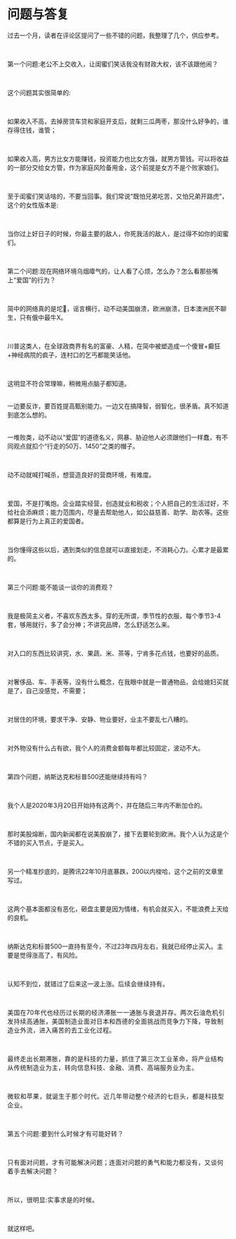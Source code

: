 # 问题与答复

<p style="visibility: visible;">过去一个月，读者在评论区提问了一些不错的问题，我整理了几个，供应参考。</p><p style="visibility: visible;"><br style="visibility: visible;"></p><p style="visibility: visible;">第一个问题:老公不上交收入，让闺蜜们笑话我没有财政大权，该不该跟他闹？</p><p style="visibility: visible;"><br style="visibility: visible;"></p><p style="visibility: visible;">这个问题其实很简单的:</p><p style="visibility: visible;"><br style="visibility: visible;"></p><p style="visibility: visible;">如果收入不高，去掉房贷车贷和家庭开支后，就剩三瓜两枣，那没什么好争的，谁存得住钱，谁管；</p><p style="visibility: visible;"><br style="visibility: visible;"></p><p style="visibility: visible;">如果收入高，男方比女方能赚钱，投资能力也比女方强，就男方管钱。可以将收益的一部分交给女方管，作为家庭风险备用金，这个前提是女方不是个败家娘们。</p><p style="visibility: visible;"><br style="visibility: visible;"></p><p style="visibility: visible;">至于闺蜜们笑话啥的，不要当回事。我们常说“既怕兄弟吃苦，又怕兄弟开路虎”，这个的女性版本是:</p><p style="visibility: visible;"><br style="visibility: visible;"></p><p style="visibility: visible;">当你过上好日子的时候，你最主要的敌人，你死我活的敌人，是过得不如你的闺蜜们。</p><p style="visibility: visible;"><br style="visibility: visible;"></p><p style="visibility: visible;">第二个问题:现在网络环境乌烟瘴气的，让人看了心烦，怎么办？怎么看那些嘴上“爱国”的行为？</p><p style="visibility: visible;"><br style="visibility: visible;"></p><p style="visibility: visible;">简中的网络真的是坨💩，谣言横行，动不动美国崩溃，欧洲崩溃，日本澳洲民不聊生，只有俄中最牛X。</p><p style="visibility: visible;"><br style="visibility: visible;"></p><p style="visibility: visible;">川普这类人，在全球政商界有名的富豪、人精，在简中被塑造成一个傻冒+癫狂+神经病院的疯子，连村口的乞丐都能笑话他。</p><p style="visibility: visible;"><br style="visibility: visible;"></p><p style="visibility: visible;">这明显不符合常理嘛，稍微用点脑子都知道。</p><p style="visibility: visible;"><br style="visibility: visible;">一边要反诈，要百姓提高甄别能力。一边又在搞降智，弱智化，很矛盾。真不知道到底怎么想的。</p><p style="visibility: visible;"><br style="visibility: visible;">一堆败类，动不动以“爱国”的道德名义，网暴、胁迫他人必须跟他们一样蠢，有不同观点就扣个“行走的50万、1450”之类的帽子。</p><p style="visibility: visible;"><br style="visibility: visible;"></p><p style="visibility: visible;">动不动就喊打喊杀，想营造良好的营商环境，有难度。</p><p style="visibility: visible;"><br style="visibility: visible;"></p><p style="visibility: visible;">爱国，不是打嘴炮。企业踏实经营，创造就业和税收；个人把自己的生活过好，不给社会添麻烦；能力范围内，尽量去帮助他人，如公益慈善、助学、助农等。这些都算是行为上真正的爱国者。</p><p style="visibility: visible;"><br style="visibility: visible;"></p><p style="visibility: visible;">当你懂得这些以后，遇到类似的信息就可以直接划走，不消耗心力。心累才是最累的。</p><p><br></p><p>第三个问题:能不能谈一谈你的消费观？</p><p><br></p><p>我是极简主义者，不喜欢东西太多。穿的无所谓，季节性的衣服，每个季节3-4套，够用就行，多了会分神；不讲究品牌，怎么舒适怎么来。</p><p><br></p><p>对入口的东西比较讲究，水、果蔬、米、茶等，宁肯多花点钱，也要好的品质。</p><p><br></p><p>对奢侈品、车、手表等，没有什么概念，在我眼中就是一普通物品，会给媳妇买就是了，自己没感觉，不需要；</p><p><br></p><p>对居住的环境，要求干净、安静、物业要好，业主不要乱七八糟的。</p><p><br></p><p>对外物没有什么占有欲，我个人的消费金额每年都比较固定，波动不大。</p><p><br></p><p>第四个问题，纳斯达克和标普500还能继续持有吗？</p><p><br></p><p>我个人是2020年3月20日开始持有这两个，并在随后三年内不断加仓的。</p><p><br></p><p>那时美股熔断，国内新闻都在说美股崩了，接下去要轮到欧洲。我个人认为这是个不错的买入节点，于是买入。</p><p><br></p><p>另一个精准抄底的，是腾讯22年10月底暴跌，200以内梭哈，这个之前的文章里写过。</p><p><br></p><p>这两个基本面都没有恶化，砸盘主要是因为情绪，有机会就买入，不能浪费上天给的良机。</p><p><br></p><p>纳斯达克和标普500一直持有至今，不过23年四月左右，我就已经停止买入。主要是觉得涨高了，有风险。</p><p><br></p><p>认知不到位，就错过了后来这一波上涨。<span style="background-color: transparent;letter-spacing: 0.034em;caret-color: var(--weui-BRAND);">后续会继续持有。</span></p><p><span style="background-color: transparent;letter-spacing: 0.034em;caret-color: var(--weui-BRAND);"><br></span></p><p><span style="background-color: transparent;letter-spacing: 0.034em;caret-color: var(--weui-BRAND);">美国在70年代也经历过长期的经济滞胀一一通胀与衰退并存。两次石油危机引发持续高通胀，美国制造业面对日本和西德的全面挑战而竞争力下降，导致制造业外流，进入痛苦的去工业化过程。</span></p><p><span style="background-color: transparent;letter-spacing: 0.034em;caret-color: var(--weui-BRAND);"><br></span></p><p><span style="background-color: transparent;letter-spacing: 0.034em;caret-color: var(--weui-BRAND);">最终走出长期滞胀，靠的是科技的力量，抓住了第三次工业革命，将产业结构从传统制造业为主，转向信息科技、金融、消费、高端服务业为主。</span></p><p><span style="background-color: transparent;letter-spacing: 0.034em;caret-color: var(--weui-BRAND);"><br></span></p><p><span style="letter-spacing: 0.578px;">微软和苹果，就诞生于那个时代。</span><span style="background-color: transparent;letter-spacing: 0.034em;caret-color: var(--weui-BRAND);">近几年带动整个经济的七巨头，都是科技型企业。</span></p><p><span style="background-color: transparent;letter-spacing: 0.034em;caret-color: var(--weui-BRAND);"><br></span></p><p><span style="background-color: transparent;letter-spacing: 0.034em;caret-color: var(--weui-BRAND);">第五个问题:要到什么时候才有可能好转？</span></p><p><span style="background-color: transparent;letter-spacing: 0.034em;caret-color: var(--weui-BRAND);"><br></span></p><p><span style="background-color: transparent;letter-spacing: 0.034em;caret-color: var(--weui-BRAND);">只有面对问题，才有可能解决问题；连面对问题的勇气和能力都没有，又谈何着手去解决问题？</span></p><p><span style="background-color: transparent;letter-spacing: 0.034em;caret-color: var(--weui-BRAND);"><br></span></p><p><span style="background-color: transparent;letter-spacing: 0.034em;caret-color: var(--weui-BRAND);">所以，很明显:实事求是的时候。</span></p><p><br></p><p>就这样吧。</p><p style="display: none;"><mp-style-type data-value="10000"></mp-style-type></p>